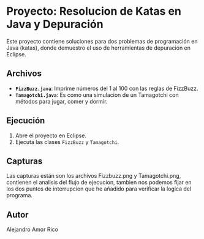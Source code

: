 # Proyecto: Resolucion de Katas en Java y Depuración

Este proyecto contiene soluciones para dos problemas de programación en Java (katas), donde demuestro el uso de herramientas de depuración en Eclipse.

## Archivos
- **`FizzBuzz.java`**: Imprime números del 1 al 100 con las reglas de FizzBuzz.
- **`Tamagotchi.java`**: Es como una simulacion de un Tamagotchi con métodos para jugar, comer y dormir.

## Ejecución
1. Abre el proyecto en Eclipse.
2. Ejecuta las clases `FizzBuzz` y `Tamagotchi`.

## Capturas
Las capturas están son los archivos Fizzbuzz.png y Tamagotchi.png, contienen el analisis del flujo de ejecucion, tambien nos podemos fijar en los dos puntos de interrupcion que he añadido para verificar la logica del programa.

## Autor
Alejandro Amor Rico

